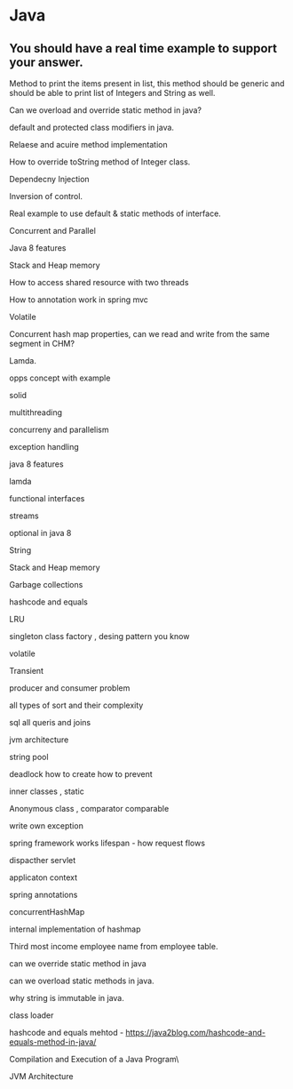 
# Java
## You should have a real time example to support your answer.


Method to print the items present in list, this method should be generic and should be able to print list of Integers and String as well.

Can we overload and override static method in java? 

default and protected class modifiers in java.

Relaese and acuire method implementation

How to override toString method of Integer class.

Dependecny Injection

Inversion of control.

Real example to use default & static methods of interface.

Concurrent and Parallel 

Java 8 features

Stack and Heap memory

How to access shared resource  with two threads

How to annotation work in spring mvc

Volatile 

Concurrent hash map properties, can we read and write from the same segment in CHM?

Lamda.

opps concept with example

solid 

multithreading

concurreny and parallelism 

exception handling

java 8 features 

lamda 

functional interfaces

streams

optional in java 8

String 

Stack and Heap memory 

Garbage collections

hashcode and equals

LRU

singleton class factory , desing pattern you know

volatile

Transient

producer and consumer problem 

all types of sort and their complexity

sql all queris and joins

jvm architecture

string pool

deadlock how to create how to prevent

inner classes , static 

Anonymous class , comparator comparable

write own exception 

spring framework works lifespan - how request flows

dispacther servlet

applicaton context

spring annotations 

concurrentHashMap

internal implementation of hashmap

Third most income employee name from employee table.

can we override static method in java

can we overload static methods in java.

why string is immutable in java.

class loader

hashcode and equals mehtod - https://java2blog.com/hashcode-and-equals-method-in-java/

Compilation and Execution of a Java Program\

JVM Architecture




